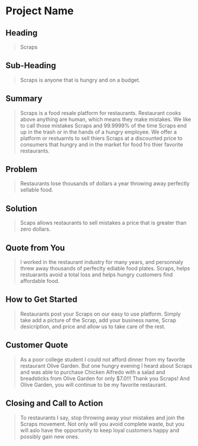 # Project Name #

<!--
> This material was originally posted [here](http://www.quora.com/What-is-Amazons-approach-to-product-development-and-product-management). It is reproduced here for posterities sake.

There is an approach called "working backwards" that is widely used at Amazon. They work backwards from the customer, rather than starting with an idea for a product and trying to bolt customers onto it. While working backwards can be applied to any specific product decision, using this approach is especially important when developing new products or features.

For new initiatives a product manager typically starts by writing an internal press release announcing the finished product. The target audience for the press release is the new/updated product's customers, which can be retail customers or internal users of a tool or technology. Internal press releases are centered around the customer problem, how current solutions (internal or external) fail, and how the new product will blow away existing solutions.

If the benefits listed don't sound very interesting or exciting to customers, then perhaps they're not (and shouldn't be built). Instead, the product manager should keep iterating on the press release until they've come up with benefits that actually sound like benefits. Iterating on a press release is a lot less expensive than iterating on the product itself (and quicker!).

If the press release is more than a page and a half, it is probably too long. Keep it simple. 3-4 sentences for most paragraphs. Cut out the fat. Don't make it into a spec. You can accompany the press release with a FAQ that answers all of the other business or execution questions so the press release can stay focused on what the customer gets. My rule of thumb is that if the press release is hard to write, then the product is probably going to suck. Keep working at it until the outline for each paragraph flows.

Oh, and I also like to write press-releases in what I call "Oprah-speak" for mainstream consumer products. Imagine you're sitting on Oprah's couch and have just explained the product to her, and then you listen as she explains it to her audience. That's "Oprah-speak", not "Geek-speak".

Once the project moves into development, the press release can be used as a touchstone; a guiding light. The product team can ask themselves, "Are we building what is in the press release?" If they find they're spending time building things that aren't in the press release (overbuilding), they need to ask themselves why. This keeps product development focused on achieving the customer benefits and not building extraneous stuff that takes longer to build, takes resources to maintain, and doesn't provide real customer benefit (at least not enough to warrant inclusion in the press release).
 -->

## Heading ##
  > Scraps

## Sub-Heading ##
  > Scraps is anyone that is hungry and on a budget.

## Summary ##
  > Scraps is a food resale platform for restaurants. Restaurant cooks above anything are human, which means they make mistakes. We like to call those mistakes Scraps and 99.9999% of the time Scraps end up in the trash or in the hands of a hungry employee. We offer a platform or restuarnts to sell thiers Scraps at a discounted price to consumers that hungry and in the market for food fro thier favorite restaurants.

## Problem ##
  > Restaurants lose thousands of dollars a year throwing away perfectly sellable food.

## Solution ##
  > Scaps allows restaurants to sell mistakes a price that is greater than zero dollars.
## Quote from You ##
  > I worked in the restaurant industry for many years, and personnaly threw away thousands of perfeclty ediable food plates. Scraps, helps restuarants avoid a total loss and helps hungry customers find affordable food.

## How to Get Started ##
  > Restaurants post your Scraps on our easy to use platform. Simply take add a picture of the Scrap, add your business name, Scrap desicription, and price and allow us to take care of the rest.

## Customer Quote ##
  > As a poor college student I could not afford dinner from my favorite restaurant Olive Garden. But one hungry evening I heard about Scraps and was able to purchase Chicken Alfredo with a salad and breadsticks from Olive Garden for only $7.0!!! Thank you Scraps! And Olive Garden, you will continue to be my favorite restaurant.

## Closing and Call to Action ##
  > To restaurants I say, stop throwing away your mistakes and join the Scraps movement. Not only will you avoid complete waste, but you will aslo have the opportunity to keep loyal customers happy and possibly gain new ones. 